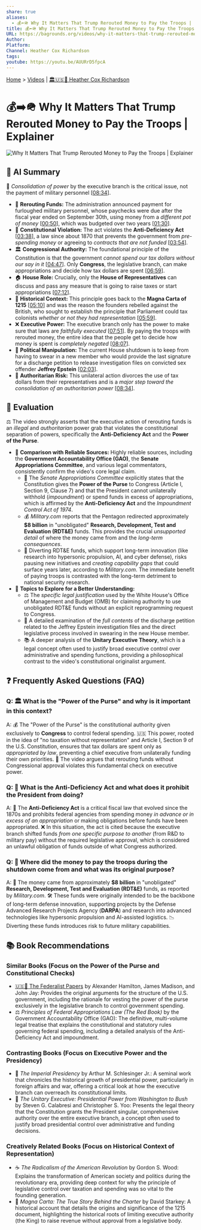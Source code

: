 ```yaml
---
share: true
aliases:
  - 💰➡️🪖 Why It Matters That Trump Rerouted Money to Pay the Troops | Explainer
title: 💰➡️🪖 Why It Matters That Trump Rerouted Money to Pay the Troops | Explainer
URL: https://bagrounds.org/videos/why-it-matters-that-trump-rerouted-money-to-pay-the-troops-explainer
Author:
Platform:
Channel: Heather Cox Richardson
tags:
youtube: https://youtu.be/AUURrD5fpcA
---
```

[Home](../index.md) > [Videos](./index.md) | [🏛️🇺🇸📖 Heather Cox Richardson](../people/heather-cox-richardson.md)  
# 💰➡️🪖 Why It Matters That Trump Rerouted Money to Pay the Troops | Explainer  
![Why It Matters That Trump Rerouted Money to Pay the Troops | Explainer](https://youtu.be/AUURrD5fpcA)  
  
## 🤖 AI Summary  
  
🌰 *Consolidation of power* by the executive branch is the critical issue, not the payment of military personnel \[[08:34](http://www.youtube.com/watch?v=AUURrD5fpcA&t=514)].  
  
* 💸 **Rerouting Funds:** The administration announced payment for furloughed military personnel, whose paychecks were due after the fiscal year ended on September 30th, using money from a *different pot of money* \[[00:50](http://www.youtube.com/watch?v=AUURrD5fpcA&t=50)], which was budgeted over two years \[[01:30](http://www.youtube.com/watch?v=AUURrD5fpcA&t=90)].  
* 🛑 **Constitutional Violation:** The act violates the **Anti-Deficiency Act** \[[03:38](http://www.youtube.com/watch?v=AUURrD5fpcA&t=218)], a law since about 1870 that prevents the government from *pre-spending money* or agreeing to *contracts that are not funded* \[[03:54](http://www.youtube.com/watch?v=AUURrD5fpcA&t=234)].  
* 🏛️ **Congressional Authority:** The foundational principle of the Constitution is that the government *cannot spend our tax dollars without our say in it* \[[04:47](http://www.youtube.com/watch?v=AUURrD5fpcA&t=287)]. Only **Congress**, the legislative branch, can make appropriations and decide how tax dollars are spent \[[06:59](http://www.youtube.com/watch?v=AUURrD5fpcA&t=419)].  
* 🏠 **House Role:** Crucially, only the **House of Representatives** can discuss and pass any measure that is going to raise taxes or start appropriations \[[07:12](http://www.youtube.com/watch?v=AUURrD5fpcA&t=432)].  
* 👑 **Historical Context:** This principle goes back to the **Magna Carta of 1215** \[[05:10](http://www.youtube.com/watch?v=AUURrD5fpcA&t=310)] and was the reason the founders rebelled against the British, who sought to establish the principle that Parliament could tax colonists *whether or not they had representation* \[[05:59](http://www.youtube.com/watch?v=AUURrD5fpcA&t=359)].  
* ❌ **Executive Power:** The executive branch only has the power to make sure that laws are *faithfully executed* \[[07:51](http://www.youtube.com/watch?v=AUURrD5fpcA&t=471)]. By paying the troops with rerouted money, the entire idea that the people get to decide how money is spent is *completely negated* \[[08:07](http://www.youtube.com/watch?v=AUURrD5fpcA&t=487)].  
* 📰 **Political Manipulation:** The current House shutdown is to keep from having to swear in a new member who would provide the last signature for a discharge petition to release investigation files on convicted sex offender **Jeffrey Epstein** \[[02:03](http://www.youtube.com/watch?v=AUURrD5fpcA&t=123)].  
* 🚨 **Authoritarian Risk:** This unilateral action divorces the use of tax dollars from their representatives and is a *major step toward the consolidation of an authoritarian power* \[[08:34](http://www.youtube.com/watch?v=AUURrD5fpcA&t=514)].  
  
## 🤔 Evaluation  
  
⚖️ The video strongly asserts that the executive action of rerouting funds is an *illegal* and *authoritarian* power grab that violates the constitutional separation of powers, specifically the **Anti-Deficiency Act** and the **Power of the Purse**.  
  
* 📰 **Comparison with Reliable Sources:** Highly reliable sources, including the **Government Accountability Office (GAO)**, the **Senate Appropriations Committee**, and various legal commentators, consistently confirm the video's core legal claim.  
    * 📜 The *Senate Appropriations Committee* explicitly states that the Constitution gives the **Power of the Purse** to Congress (Article I, Section 9, Clause 7) and that the President cannot unilaterally withhold (*impoundment*) or spend funds in excess of appropriations, which is affirmed by the **Anti-Deficiency Act** and the *Impoundment Control Act of 1974*.  
    * 💰 *Military.com* reports that the Pentagon redirected approximately **$8 billion** in "unobligated" **Research, Development, Test and Evaluation (RDT&E)** funds. This provides the crucial *unsupported detail* of where the money came from and the *long-term consequences*.  
    * 🔬 Diverting RDT&E funds, which support long-term innovation (like research into hypersonic propulsion, AI, and cyber defense), risks pausing new initiatives and *creating capability gaps* that could surface years later, according to *Military.com*. The immediate benefit of paying troops is contrasted with the long-term detriment to national security research.  
* 🎯 **Topics to Explore for a Better Understanding:**  
    * ⚖️ The *specific legal justification* used by the White House's Office of Management and Budget (OMB) for claiming authority to use unobligated RDT&E funds without an explicit reprogramming request to Congress.  
    * 🔎 A detailed examination of the *full contents* of the discharge petition related to the Jeffrey Epstein investigation files and the direct legislative process involved in swearing in the new House member.  
    * 📚 A deeper analysis of the **Unitary Executive Theory**, which is a legal concept often used to justify broad executive control over administrative and spending functions, providing a philosophical contrast to the video's constitutional originalist argument.  
  
## ❓ Frequently Asked Questions (FAQ)  
  
### Q: 🏛️ What is the "Power of the Purse" and why is it important in this context?  
A: 💰 The "Power of the Purse" is the constitutional authority given exclusively to **Congress** to control federal spending. 🇺🇸 This power, rooted in the idea of "no taxation without representation" and Article I, Section 9 of the U.S. Constitution, ensures that tax dollars are spent only as *appropriated by law*, preventing a chief executive from unilaterally funding their own priorities. 🛑 The video argues that rerouting funds without Congressional approval violates this fundamental check on executive power.  
  
### Q: 🛑 What is the Anti-Deficiency Act and what does it prohibit the President from doing?  
A: 📜 The **Anti-Deficiency Act** is a critical fiscal law that evolved since the 1870s and prohibits federal agencies from spending money *in advance or in excess of an appropriation* or making obligations before funds have been appropriated. ❌ In this situation, the act is cited because the executive branch shifted funds *from one specific purpose to another* (from R&D to military pay) without the required legislative approval, which is considered an unlawful obligation of funds outside of what Congress authorized.  
  
### Q: 🔬 Where did the money to pay the troops during the shutdown come from and what was its original purpose?  
A: 💸 The money came from approximately **$8 billion** in "unobligated" **Research, Development, Test and Evaluation (RDT&E)** funds, as reported by *Military.com*. 🛠️ These funds were originally intended to be the backbone of long-term defense innovation, supporting projects by the Defense Advanced Research Projects Agency (**DARPA**) and research into advanced technologies like hypersonic propulsion and AI-assisted logistics. 📉 Diverting these funds introduces risk to future military capabilities.  
  
## 📚 Book Recommendations  
  
### Similar Books (Focus on the Power of the Purse and Constitutional Checks)  
  
* [🇺🇸📜 The Federalist Papers](../books/the-federalist-papers.md) by Alexander Hamilton, James Madison, and John Jay: Provides the original arguments for the structure of the U.S. government, including the rationale for vesting the power of the purse exclusively in the legislative branch to control government spending.  
* ⚖️ *Principles of Federal Appropriations Law (The Red Book)* by the Government Accountability Office (GAO): The definitive, multi-volume legal treatise that explains the constitutional and statutory rules governing federal spending, including a detailed analysis of the Anti-Deficiency Act and impoundment.  
  
### Contrasting Books (Focus on Executive Power and the Presidency)  
  
* 👑 *The Imperial Presidency* by Arthur M. Schlesinger Jr.: A seminal work that chronicles the historical growth of presidential power, particularly in foreign affairs and war, offering a critical look at how the executive branch can overreach its constitutional limits.  
* 👤 *The Unitary Executive: Presidential Power from Washington to Bush* by Steven G. Calabresi and Christopher S. Yoo: Presents the legal theory that the Constitution grants the President singular, comprehensive authority over the entire executive branch, a concept often used to justify broad presidential control over administrative and funding decisions.  
  
### Creatively Related Books (Focus on Historical Context of Representation)  
  
* ☕ *The Radicalism of the American Revolution* by Gordon S. Wood: Explains the transformation of American society and politics during the revolutionary era, providing deep context for why the principle of legislative control over taxation and spending was so vital to the founding generation.  
* 👑 *Magna Carta: The True Story Behind the Charter* by David Starkey: A historical account that details the origins and significance of the 1215 document, highlighting the historical roots of limiting executive authority (the King) to raise revenue without approval from a legislative body.